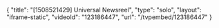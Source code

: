 {
    "title": "[1508521429] Universal Newsreel",
    "type": "solo",
    "layout": "iframe-static",
    "videoId": "123186447",
    "url": "\/tvpembed\/123186447"
}